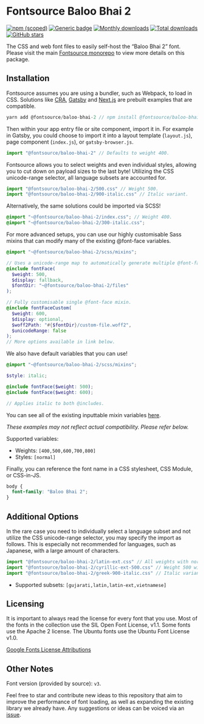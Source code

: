 # Fontsource Baloo Bhai 2

[![npm (scoped)](https://img.shields.io/npm/v/@fontsource/baloo-bhai-2?color=brightgreen)](https://www.npmjs.com/package/@fontsource/baloo-bhai-2) [![Generic badge](https://img.shields.io/badge/fontsource-passing-brightgreen)](https://github.com/fontsource/fontsource) [![Monthly downloads](https://badgen.net/npm/dm/@fontsource/baloo-bhai-2)](https://github.com/fontsource/fontsource) [![Total downloads](https://badgen.net/npm/dt/@fontsource/baloo-bhai-2)](https://github.com/fontsource/fontsource) [![GitHub stars](https://img.shields.io/github/stars/fontsource/fontsource.svg?style=social&label=Star)](https://github.com/fontsource/fontsource/stargazers)

The CSS and web font files to easily self-host the “Baloo Bhai 2” font. Please visit the main [Fontsource monorepo](https://github.com/fontsource/fontsource) to view more details on this package.

## Installation

Fontsource assumes you are using a bundler, such as Webpack, to load in CSS. Solutions like [CRA](https://create-react-app.dev/), [Gatsby](https://www.gatsbyjs.org/) and [Next.js](https://nextjs.org/) are prebuilt examples that are compatible.

```javascript
yarn add @fontsource/baloo-bhai-2 // npm install @fontsource/baloo-bhai-2
```

Then within your app entry file or site component, import it in. For example in Gatsby, you could choose to import it into a layout template (`layout.js`), page component (`index.js`), or `gatsby-browser.js`.

```javascript
import "@fontsource/baloo-bhai-2" // Defaults to weight 400.
```

Fontsource allows you to select weights and even individual styles, allowing you to cut down on payload sizes to the last byte! Utilizing the CSS unicode-range selector, all language subsets are accounted for.

```javascript
import "@fontsource/baloo-bhai-2/500.css" // Weight 500.
import "@fontsource/baloo-bhai-2/900-italic.css" // Italic variant.
```

Alternatively, the same solutions could be imported via SCSS!

```scss
@import "~@fontsource/baloo-bhai-2/index.css"; // Weight 400.
@import "~@fontsource/baloo-bhai-2/300-italic.css";
```

For more advanced setups, you can use our highly customisable Sass mixins that can modify many of the existing @font-face variables.

```scss
@import "~@fontsource/baloo-bhai-2/scss/mixins";

// Uses a unicode-range map to automatically generate multiple @font-face rules.
@include fontFace(
  $weight: 500,
  $display: fallback,
  $fontDir: "~@fontsource/baloo-bhai-2/files"
);

// Fully customisable single @font-face mixin.
@include fontFaceCustom(
  $weight: 600,
  $display: optional,
  $woff2Path: "#{$fontDir}/custom-file.woff2",
  $unicodeRange: false
);
// More options available in link below.
```

We also have default variables that you can use!

```scss
@import "~@fontsource/baloo-bhai-2/scss/mixins";

$style: italic;

@include fontFace($weight: 500);
@include fontFace($weight: 600);

// Applies italic to both @includes.
```

You can see all of the existing inputtable mixin variables [here](https://github.com/fontsource/fontsource/tree/master/packages/baloo-bhai-2/scss/mixins.scss).

_These examples may not reflect actual compatibility. Please refer below._

Supported variables:

- Weights: `[400,500,600,700,800]`
- Styles: `[normal]`

Finally, you can reference the font name in a CSS stylesheet, CSS Module, or CSS-in-JS.

```css
body {
  font-family: "Baloo Bhai 2";
}
```

## Additional Options

In the rare case you need to individually select a language subset and not utilize the CSS unicode-range selector, you may specify the import as follows. This is especially not recommended for languages, such as Japanese, with a large amount of characters.

```javascript
import "@fontsource/baloo-bhai-2/latin-ext.css" // All weights with normal style included.
import "@fontsource/baloo-bhai-2/cyrillic-ext-500.css" // Weight 500 with normal style.
import "@fontsource/baloo-bhai-2/greek-900-italic.css" // Italic variant.
```

- Supported subsets: `[gujarati,latin,latin-ext,vietnamese]`

## Licensing

It is important to always read the license for every font that you use.
Most of the fonts in the collection use the SIL Open Font License, v1.1. Some fonts use the Apache 2 license. The Ubuntu fonts use the Ubuntu Font License v1.0.

[Google Fonts License Attributions](https://fonts.google.com/attribution)

## Other Notes

Font version (provided by source): `v3`.

Feel free to star and contribute new ideas to this repository that aim to improve the performance of font loading, as well as expanding the existing library we already have. Any suggestions or ideas can be voiced via an [issue](https://github.com/fontsource/fontsource/issues).

